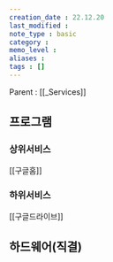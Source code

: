 ```yaml
---
creation_date : 22.12.20
last_modified :
note_type : basic
category :
memo_level :
aliases : 
tags : []
---
```


Parent : [[_Services]]



## 프로그램

### 상위서비스
[[구글홈]]

### 하위서비스
[[구글드라이브]]


## 하드웨어(직결)


